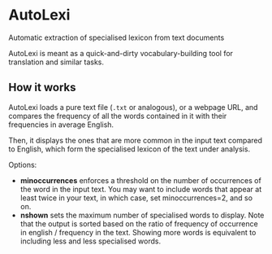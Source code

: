 # AutoLexi
Automatic extraction of specialised lexicon from text documents

AutoLexi is meant as a quick-and-dirty vocabulary-building tool for translation and
similar tasks.

## How it works

AutoLexi loads a pure text file (`.txt` or analogous), or a webpage URL, and compares
the frequency of all the words contained in it with their frequencies in average English.

Then, it displays the ones that are more common in the input text compared to English,
which form the specialised lexicon of the text under analysis.

Options:
* **minoccurrences** enforces a threshold on the number of occurrences of the word in
the input text. You may want to include words that appear at least twice in your text,
in which case, set minoccurrences=2, and so on.
* **nshown** sets the maximum number of specialised words to display. Note that the output
is sorted based on the ratio of frequency of occurrence in english / frequency in the text.
Showing more words is equivalent to including less and less specialised words.
